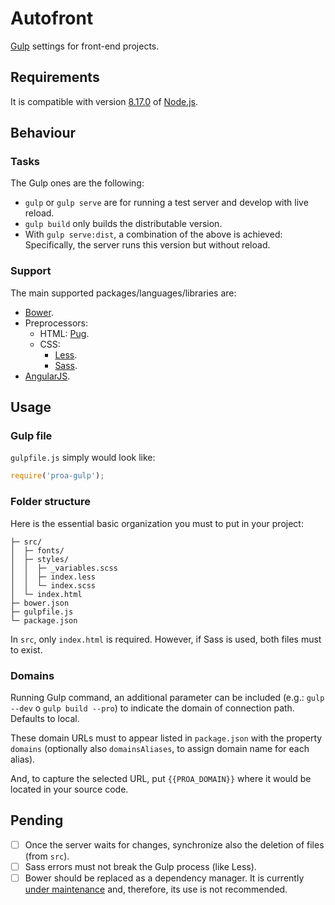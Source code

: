 # Autofront

[Gulp](https://gulpjs.com) settings for front-end projects.

## Requirements

It is compatible with version [8.17.0](https://nodejs.org/dist/v8.17.0/) of [Node.js](https://nodejs.org).

## Behaviour

### Tasks

The Gulp ones are the following:

- `gulp` or `gulp serve` are for running a test server and develop with live reload.
- `gulp build` only builds the distributable version.
- With `gulp serve:dist`, a combination of the above is achieved: Specifically, the server runs this version but without reload.

### Support

The main supported packages/languages/libraries are:

- [Bower](https://bower.io).
- Preprocessors:
  - HTML: [Pug](https://pugjs.org).
  - CSS:
    - [Less](https://lesscss.org).
    - [Sass](https://sass-lang.com).
- [AngularJS](https://angularjs.org).

## Usage

### Gulp file

`gulpfile.js` simply would look like:

```js
require('proa-gulp');
```

### Folder structure

Here is the essential basic organization you must to put in your project:

```text
├─ src/
│  ├─ fonts/
│  ├─ styles/
│  │  ├─ _variables.scss
│  │  ├─ index.less
│  │  └─ index.scss
│  └─ index.html
├─ bower.json
├─ gulpfile.js
└─ package.json
```

In `src`, only `index.html` is required. However, if Sass is used, both files must to exist.

### Domains

Running Gulp command, an additional parameter can be included (e.g.: `gulp --dev` o `gulp build --pro`) to indicate the domain of connection path. Defaults to local.

These domain URLs must to appear listed in `package.json` with the property `domains` (optionally also `domainsAliases`, to assign domain name for each alias).

And, to capture the selected URL, put `{{PROA_DOMAIN}}` where it would be located in your source code.

## Pending

- [ ] Once the server waits for changes, synchronize also the deletion of files (from `src`).
- [ ] Sass errors must not break the Gulp process (like Less).
- [ ] Bower should be replaced as a dependency manager. It is currently [under maintenance](https://bower.io/blog/2017/how-to-migrate-away-from-bower/) and, therefore, its use is not recommended.